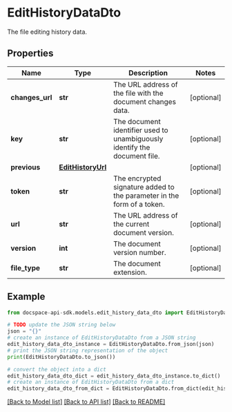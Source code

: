 # EditHistoryDataDto
The file editing history data.

## Properties

Name | Type | Description | Notes
------------ | ------------- | ------------- | -------------
**changes_url** | **str** | The URL address of the file with the document changes data. | [optional] 
**key** | **str** | The document identifier used to unambiguously identify the document file. | [optional] 
**previous** | [**EditHistoryUrl**](EditHistoryUrl.md) |  | [optional] 
**token** | **str** | The encrypted signature added to the parameter in the form of a token. | [optional] 
**url** | **str** | The URL address of the current document version. | [optional] 
**version** | **int** | The document version number. | [optional] 
**file_type** | **str** | The document extension. | [optional] 

## Example

```python
from docspace-api-sdk.models.edit_history_data_dto import EditHistoryDataDto

# TODO update the JSON string below
json = "{}"
# create an instance of EditHistoryDataDto from a JSON string
edit_history_data_dto_instance = EditHistoryDataDto.from_json(json)
# print the JSON string representation of the object
print(EditHistoryDataDto.to_json())

# convert the object into a dict
edit_history_data_dto_dict = edit_history_data_dto_instance.to_dict()
# create an instance of EditHistoryDataDto from a dict
edit_history_data_dto_from_dict = EditHistoryDataDto.from_dict(edit_history_data_dto_dict)
```
[[Back to Model list]](../README.md#documentation-for-models) [[Back to API list]](../README.md#documentation-for-api-endpoints) [[Back to README]](../README.md)


